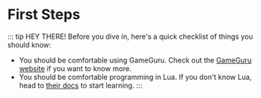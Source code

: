 # First Steps

::: tip HEY THERE!
Before you dive in, here's a quick checklist of things you should know:

- You should be comfortable using GameGuru. Check out the [GameGuru website](https://www.game-guru.com) if you want to know more.
- You should be comfortable programming in Lua. If you don't know Lua, head to [their docs](https://www.lua.org/docs.html) to start learning.
  :::
